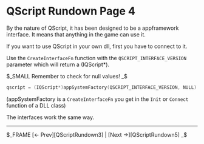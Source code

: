 # QScript Rundown Page 4

By the nature of QScript, it has been designed to be a appframework interface. It means that anything in the game can use it.

If you want to use QScript in your own dll, first you have to connect to it.

Use the `CreateInterfaceFn` function with the `QSCRIPT_INTERFACE_VERSION` parameter which will return a (IQScript*).

$_SMALL Remember to check for null values! _$
```cpp
qscript = (IQScript*)appSystemFactory(QSCRIPT_INTERFACE_VERSION, NULL)
```
(appSystemFactory is a `CreateInterfaceFn` you get in the `Init` or `Connect` function of a DLL class)

The interfaces work the same way.

---

$_FRAME
[<- Prev][QScriptRundown3] | [Next ->][QScriptRundown5]
_$
